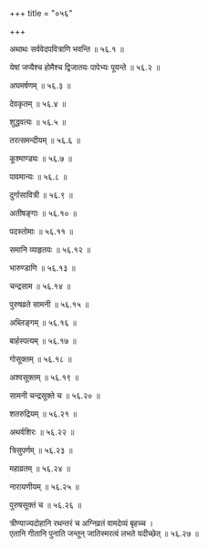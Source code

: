 +++
title = "०५६"

+++

अथाथः सर्ववेदपवित्राणि भवन्ति ॥ ५६.१ ॥

येषां जप्यैश्च होमैश्च द्विजातयः पापेभ्यः पूयन्ते ॥ ५६.२ ॥

अघमर्षणम् ॥ ५६.३ ॥

देवकृतम् ॥ ५६.४ ॥

शुद्धवत्यः ॥ ५६.५ ॥

तरत्समन्दीयम् ॥ ५६.६ ॥

कूश्माण्ड्यः ॥ ५६.७ ॥

पावमान्यः ॥ ५६.८ ॥

दुर्गासावित्री ॥ ५६.९ ॥

अतीषङ्गाः ॥ ५६.१० ॥

पदस्तोमाः ॥ ५६.११ ॥

समानि व्याहृतयः ॥ ५६.१२ ॥

भारुण्डाणि ॥ ५६.१३ ॥

चन्द्रसाम ॥ ५६.१४ ॥

पुरुषव्रते सामनी ॥ ५६.१५ ॥

अब्लिङ्गम् ॥ ५६.१६ ॥

बार्हस्पत्यम् ॥ ५६.१७ ॥

गोसूक्तम् ॥ ५६.१८ ॥

अश्वसूक्तम् ॥ ५६.१९ ॥

सामनी चन्द्रसूक्ते च ॥ ५६.२० ॥

शतरुद्रियम् ॥ ५६.२१ ॥

अथर्वशिरः ॥ ५६.२२ ॥

त्रिसुपर्णम् ॥ ५६.२३ ॥

महाव्रतम् ॥ ५६.२४ ॥

नारायणीयम् ॥ ५६.२५ ॥

पुरुषसूक्तं च ॥ ५६.२६ ॥

त्रीण्याज्यदोहानि रथन्तरं च अग्निव्रतं वामदेव्यं बृहच्च  ।  
एतानि गीतानि पुनाति जन्तून् जातिस्मरत्वं लभते यदीच्छेत् ॥ ५६.२७ ॥


